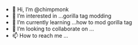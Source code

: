 - 👋 Hi, I’m @chimpmonk
- 👀 I’m interested in ...gorilla tag modding
- 🌱 I’m currently learning ...how to mod gorilla tag
- 💞️ I’m looking to collaborate on ...
- 📫 How to reach me ...

<!---
chimpmonk/chimpmonk is a ✨ special ✨ repository because its `README.md` (this file) appears on your GitHub profile.
You can click the Preview link to take a look at your changes.
--->
